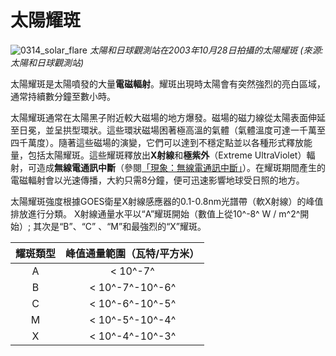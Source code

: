 # 太陽耀斑

![0314_solar_flare](./static/0314_solar_flare.png)
*太陽和日球觀測站在2003年10月28日拍攝的太陽耀斑 (來源: 太陽和日球觀測站)*

太陽耀斑是太陽噴發的大量**電磁輻射**。耀斑出現時太陽會有突然強烈的亮白區域，通常持續數分鐘至數小時。

太陽耀斑通常在太陽黑子附近較大磁場的地方爆發。磁場的磁力線從太陽表面伸延至日冕，並呈拱型環狀。這些環狀磁場困著極高溫的氣體（氣體溫度可達一千萬至四千萬度）。隨著這些磁場的演變，它們可以達到不穩定點並以各種形式釋放能量，包括太陽耀斑。這些耀斑釋放出**X射線**和**極紫外**（Extreme UltraViolet）輻射，可造成**無線電通訊中斷**（參閱[「現象：無線電通訊中斷」](#/zh_hk/section/phenomena/radio-blackouts)）。在耀斑期間產生的電磁輻射會以光速傳播，大約只需8分鐘，便可迅速影響地球受日照的地方。

太陽耀斑強度根據GOES衛星X射線感應器的0.1-0.8nm光譜帶（軟X射線）的峰值排放進行分類。 X射線通量水平以“A”耀斑開始（數值上從10^-8^ W / m^2^開始）; 其次是“B”、“C” 、“M”和最強烈的“X”耀斑。

| 耀斑類型 | 峰值通量範圍（瓦特/平方米） |
|:-:|:-:|
|A|&lt; 10^-7^|
|B|&lt; 10^-7^-10^-6^|
|C|&lt; 10^-6^-10^-5^|
|M|&lt; 10^-5^-10^-4^|
|X|&lt; 10^-4^-10^-3^|